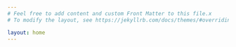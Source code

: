 ```yaml
---
# Feel free to add content and custom Front Matter to this file.x
# To modify the layout, see https://jekyllrb.com/docs/themes/#overriding-theme-defaults

layout: home
---
```


<!-- to get to page files 

cd /Users/angelcasanova/.rbenv/versions/3.2.2/lib/ruby/gems/3.2.0/gems/minima-2.5.2
-->
